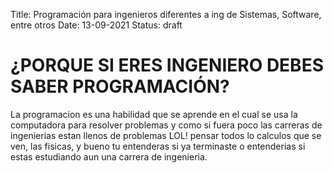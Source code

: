 Title: Programación para ingenieros diferentes a ing de Sistemas, Software, entre otros
Date: 13-09-2021
Status: draft
# ¿PORQUE SI ERES INGENIERO DEBES SABER PROGRAMACIÓN?

La programacion es una habilidad que se aprende en el cual se usa la computadora para resolver problemas y como si fuera poco las carreras de ingenierias estan llenos de problemas LOL! pensar todos lo calculos que se ven, las fisicas, y bueno tu entenderas si ya terminaste o entenderias si estas estudiando aun una carrera de ingenieria.